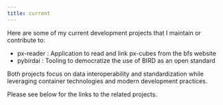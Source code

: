 ```yaml
---
title: current
---
```


Here are some of my current development projects that I maintain or contribute to:

- px-reader : Application to read and link px-cubes from the bfs website
- pybirdai : Tooling to democratize the use of BIRD as an open standard

Both projects focus on data interoperability and standardization while leveraging container technologies and modern development practices.

Please see below for the links to the related projects.
